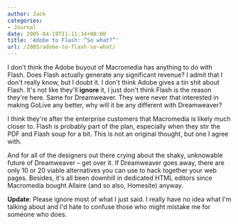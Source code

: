 ```yaml
---
author: Jack
categories:
- Journal
date: 2005-04-19T11:11:34+00:00
title: 'Adobe to Flash: “So what?”'
url: /2005/adobe-to-flash-so-what/
---
```


I don't think the Adobe buyout of Macromedia has anything to do with Flash. Does Flash actually generate any significant revenue? I admit that I don't really know, but I doubt it. I don't think Adobe gives a tin shit about Flash. It's not like they'll **ignore** it, I just don't think Flash is the reason they're here. Same for Dreamweaver. They were never that interested in making GoLive any better, why will it be any different with Dreamweaver?

I think they're after the enterprise customers that Macromedia is likely much closer to. Flash is probably part of the plan, especially when they stir the PDF and Flash soup for a bit. This is not an original thought, but one I agree with.

And for all of the designers out there crying about the shaky, unknowable future of Dreamweaver &#8211; get over it. If Dreamweaver goes away, there are only 10 or 20 viable alternatives you can use to hack together your web pages. Besides, it's all been downhill in dedicated HTML editors since Macromedia bought Allaire (and so also, Homesite) anyway.

**Update**: Please ignore most of what I just said. I really have no idea what I'm talking about and I'd hate to confuse those who might mistake me for someone who does.